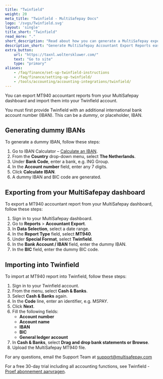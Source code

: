 ```yaml
---
title: "Twinfield"
weight: 20
meta_title: "Twinfield - MultiSafepay Docs"
logo: '/svgs/Twinfield.svg'
layout: 'single'
title_short: "Twinfield"
read_more: "."
short_description: "Read about how you can generate a MultiSafepay export and import to your Twinfield platform"
description_short: "Generate MultiSafepay Accountant Export Reports easily and import to your Twinfield bookkeeping system."
extra_button:
    url: "https://taxnl.wolterskluwer.com/" 
    text: "Go to site" 
    type: "primary"
aliases:
    - /faq/finance/set-up-twinfield-instructions
    - /faq/finance/setting-up-twinfield/
    - /tools/accounting/accounting-integrations/twinfield/
---
```


You can export MT940 accountant reports from your MultiSafepay dashboard and import them into your Twinfield account. 

You must first provide Twinfield with an additional international bank account number (IBAN). This can be a _dummy_, or placeholder, IBAN.

## Generating dummy IBANs

To generate a dummy IBAN, follow these steps:

1. Go to IBAN Calculator – [Calculate an IBAN](https://www.ibancalculator.com/bic_und_iban.html). 
2. From the **Country** drop-down menu, select **The Netherlands**.
3. Under **Bank Code**, enter a bank, e.g. ING Group.
4. In the **Account number** field, enter any 7 digits.
5. Click **Calculate IBAN**.
6. A dummy IBAN and BIC code are generated.

## Exporting from your MultiSafepay dashboard
To export a MT940 accountant report from your MultiSafepay dashboard, follow these steps:

1. Sign in to your MultiSafepay dashboard.
2. Go to **Reports** > **Accountant Export**. 
3. In **Data Selection**, select a date range.
4. In the **Report Type** field, select **MT940**.
5. Under **Special Format**, select **Twinfield**.
6. In the **Bank Account / IBAN** field, enter the dummy IBAN.
7. In the **BIC** field, enter the dummy BIC code.

## Importing into Twinfield
To import at MT940 report into Twinfield, follow these steps:

1. Sign in to your Twinfield account.
2. From the menu, select **Cash & Banks**.
3. Select **Cash & Banks** again.
4. In the **Code** line, enter an identifier, e.g. MSPAY.
5. Click **Next**.
6. Fill the following fields:
   - **Account number**
   - **Account name**
   - **IBAN**
   - **BIC**
   - **General ledger account**
7. In **Cash & Banks**, select **Drag and drop bank statements or Browse**.
8. Upload the MultiSafepay MT940 file.

For any questions, email the Support Team at <support@multisafepay.com>

For a free 30-day trial including all accounting functions, see Twinfield - [Proef abonnement aanvragen](https://e.wolterskluwer.com/proefabonnement-aanvragen).

